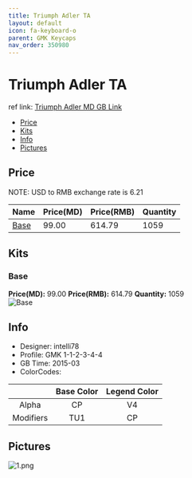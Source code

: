 ```yaml
---
title: Triumph Adler TA
layout: default
icon: fa-keyboard-o
parent: GMK Keycaps
nav_order: 350980
---
```


# Triumph Adler TA

ref link: [Triumph Adler MD GB Link](https://www.massdrop.com/buy/triumph-adler-gmk-keyset)

* [Price](#price)
* [Kits](#kits)
* [Info](#info)
* [Pictures](#pictures)


## Price  
NOTE: USD to RMB exchange rate is 6.21

| Name          | Price(MD)    |  Price(RMB) | Quantity |
| ------------- | ------------ |  ---------- | -------- |
|[Base](#base)|99.00|614.79|1059|


## Kits
### Base
**Price(MD):** 99.00    **Price(RMB):** 614.79    **Quantity:** 1059  
<img src="{{ 'assets/images/gmk-keycaps/triumphadler/kits_pics/base.jpeg' | relative_url }}" alt="Base" class="image featured">


## Info
* Designer: intelli78
* Profile: GMK 1-1-2-3-4-4
* GB Time: 2015-03
* ColorCodes:  

| |Base Color     | Legend Color
| :-------------: | :-------------: | :------------:
|Alpha|CP|V4
|Modifiers|TU1|CP


## Pictures
<img src="{{ 'assets/images/gmk-keycaps/triumphadler/rendering_pics/1.png' | relative_url }}" alt="1.png" class="image featured">

